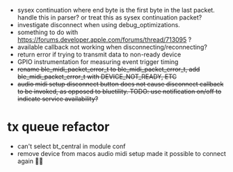 * sysex continuation where end byte is the first byte in the last packet. handle this in parser? or treat this as sysex continuation packet?
* investigate disconnect when using debug_optimizations.
* something to do with https://forums.developer.apple.com/forums/thread/713095 ?
* available callback not working when disconnecting/reconnecting?
* return error if trying to transmit data to non-ready device
* GPIO instrumentation for measuring event trigger timing
* ~~rename ble_midi_packet_error_t to ble_midi_packet_error_t, add ble_midi_packet_error_t with DEVICE_NOT_READY, ETC~~
* ~~audio midi setup disconnect button does not cause disconnect callback to be invoked, as opposed to bluetility. TODO: use notification on/off to indicate service availability?~~

# tx queue refactor

* can't select bt_central in module conf
* remove device from macos audio midi setup made it possible to connect again 🤷‍♂️
